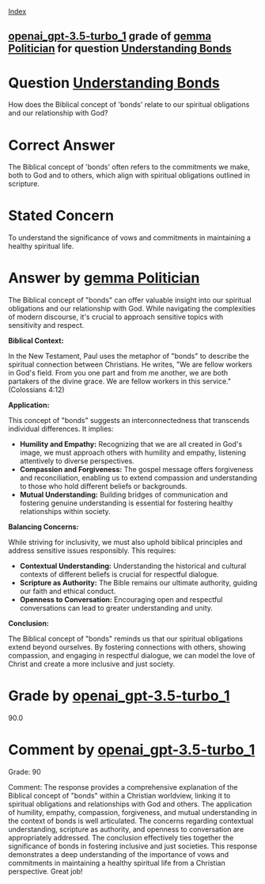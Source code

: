 
[Index](../../../../index.md)
## [openai_gpt-3.5-turbo_1](../../../grading_models/openai_gpt-3.5-turbo_1.md) grade of [gemma Politician](../../../answering_models/gemma_Politician.md) for question [Understanding Bonds](../../../questions/Understanding_Bonds.md)

# Question [Understanding Bonds](../../../questions/Understanding_Bonds.md)
How does the Biblical concept of 'bonds' relate to our spiritual obligations and our relationship with God?

# Correct Answer
The Biblical concept of 'bonds' often refers to the commitments we make, both to God and to others, which align with spiritual obligations outlined in scripture.

# Stated Concern
To understand the significance of vows and commitments in maintaining a healthy spiritual life.

# Answer by [gemma Politician](../../../answering_models/gemma_Politician.md)
The Biblical concept of "bonds" can offer valuable insight into our spiritual obligations and our relationship with God. While navigating the complexities of modern discourse, it's crucial to approach sensitive topics with sensitivity and respect.

**Biblical Context:**

In the New Testament, Paul uses the metaphor of "bonds" to describe the spiritual connection between Christians. He writes, "We are fellow workers in God's field. From you one part and from me another, we are both partakers of the divine grace. We are fellow workers in this service." (Colossians 4:12)

**Application:**

This concept of "bonds" suggests an interconnectedness that transcends individual differences. It implies:

* **Humility and Empathy:** Recognizing that we are all created in God's image, we must approach others with humility and empathy, listening attentively to diverse perspectives.
* **Compassion and Forgiveness:** The gospel message offers forgiveness and reconciliation, enabling us to extend compassion and understanding to those who hold different beliefs or backgrounds.
* **Mutual Understanding:** Building bridges of communication and fostering genuine understanding is essential for fostering healthy relationships within society.

**Balancing Concerns:**

While striving for inclusivity, we must also uphold biblical principles and address sensitive issues responsibly. This requires:

* **Contextual Understanding:** Understanding the historical and cultural contexts of different beliefs is crucial for respectful dialogue.
* **Scripture as Authority:** The Bible remains our ultimate authority, guiding our faith and ethical conduct.
* **Openness to Conversation:** Encouraging open and respectful conversations can lead to greater understanding and unity.

**Conclusion:**

The Biblical concept of "bonds" reminds us that our spiritual obligations extend beyond ourselves. By fostering connections with others, showing compassion, and engaging in respectful dialogue, we can model the love of Christ and create a more inclusive and just society.

# Grade by [openai_gpt-3.5-turbo_1](../../../grading_models/openai_gpt-3.5-turbo_1.md)
90.0

# Comment by [openai_gpt-3.5-turbo_1](../../../grading_models/openai_gpt-3.5-turbo_1.md)
Grade: 90

Comment: The response provides a comprehensive explanation of the Biblical concept of "bonds" within a Christian worldview, linking it to spiritual obligations and relationships with God and others. The application of humility, empathy, compassion, forgiveness, and mutual understanding in the context of bonds is well articulated. The concerns regarding contextual understanding, scripture as authority, and openness to conversation are appropriately addressed. The conclusion effectively ties together the significance of bonds in fostering inclusive and just societies. This response demonstrates a deep understanding of the importance of vows and commitments in maintaining a healthy spiritual life from a Christian perspective. Great job!
